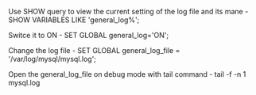 Use SHOW query to view the current setting of the log file and its mane - SHOW VARIABLES LIKE 'general_log%';

Switce it to ON - SET GLOBAL general_log='ON';

Change the log file - SET GLOBAL general_log_file = '/var/log/mysql/mysql.log';

Open the general_log_file on debug mode with tail command - tail -f -n 1 mysql.log

